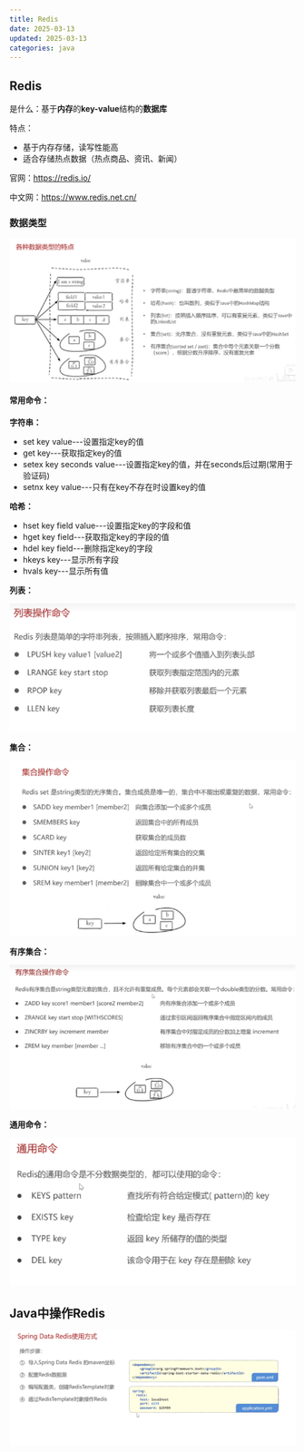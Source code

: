 ```yaml
---
title: Redis
date: 2025-03-13
updated: 2025-03-13
categories: java
---
```

## Redis

是什么：基于**内存**的**key-value**结构的**数据库**

特点：

- 基于内存存储，读写性能高
- 适合存储热点数据（热点商品、资讯、新闻）

官网：https://redis.io/

中文网：https://www.redis.net.cn/

### 数据类型

![image-20250313121938596](Redis/image-20250313121938596.png)

#### 常用命令：

**字符串：**

- set key value---设置指定key的值
- get key---获取指定key的值
- setex key seconds value---设置指定key的值，并在seconds后过期(常用于验证码)
- setnx key value---只有在key不存在时设置key的值

**哈希：**

- hset key field value---设置指定key的字段和值
- hget key field---获取指定key的字段的值
- hdel key field---删除指定key的字段
- hkeys key---显示所有字段
- hvals key---显示所有值

**列表：**

![image-20250313125814412](Redis/image-20250313125814412.png)

**集合：**

![image-20250316132341779](Redis/image-20250316132341779.png)

**有序集合：**

![image-20250316133144948](Redis/image-20250316133144948.png)

**通用命令：**

![image-20250316134410583](Redis/image-20250316134410583.png)

## Java中操作Redis

![image-20250316135458506](Redis/image-20250316135458506.png)
